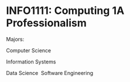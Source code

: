 # INFO1111: Computing 1A Professionalism
<!--- BREAKLINE USING <BR> --->
Majors:<br>
<!--- BREAKLINE USING \ --->
Computer Science<br>
<!--- BREAKLINE USING double lines --->
Information Systems<br>


<!--- BREAKLINE USING &nbsp --->
Data Science&nbsp;
Software Engineering

